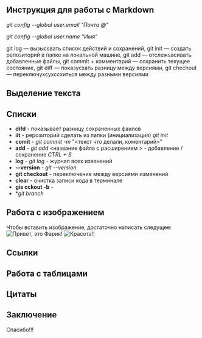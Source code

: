 ## Инструкция для работы с Markdown

*git config --global user.email "Почта @"*

*git config --global user.name "Имя"*


git log — вызыcsвать список действий и сохранений,
git init — создать репозиторий в папке на локальной машине,
git add — отслежsacивать добавленные файлы,
git commit + комментарий — сохранить текущее состояние,
git diff — показycxать разницу между версиями,
git chechout — переключyxcyxccxиться между разными версиями

## Выделение текста

## Списки
- **difd** - показывает разницу сохраненных фаилов
- **iit** - рерозиторий сделать из папки (инициализация) *git init*
- **comit** - *git commit -m* "<текст что делали, коментарий>" 
- **add** - *git add* <название файла с расширением > - добавление / сохранение  *CTRL + S*
- **log** - *git log* - журнал всех извенений
- **--version** - *git --version* 
- **git checkout** - переключение между версиями изменений
- **clear** - очистка записи кода в терминале
- **gis cckout -b** -  
- **git branch*

## Работа с изображением
  Чтобы вставить изображение, достаточно написать следущее:
![Привет, это Фарик!](DSC_3853.jpg)
![Красота!!](IMG_2022.jpg)


## Ссылки

## Работа с таблицами

## Цитаты

## Заключение
Спасибо!!!
